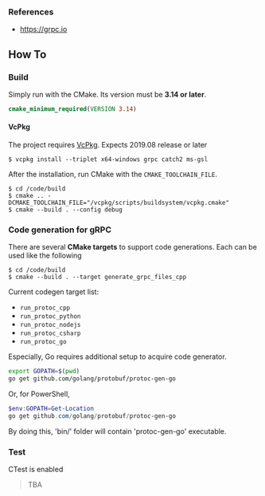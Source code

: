 
### References

* https://grpc.io

## How To

### Build

Simply run with the CMake. Its version must be **3.14 or later**.

```cmake
cmake_minimum_required(VERSION 3.14)
```

#### VcPkg

The project requires [VcPkg](https://github.com/microsoft/vcpkg). Expects 2019.08 release or later

```console
$ vcpkg install --triplet x64-windows grpc catch2 ms-gsl
```

After the installation, run CMake with the `CMAKE_TOOLCHAIN_FILE`.

```console
$ cd /code/build
$ cmake .. -DCMAKE_TOOLCHAIN_FILE="/vcpkg/scripts/buildsystem/vcpkg.cmake"
$ cmake --build . --config debug
```

### Code generation for gRPC 

There are several **CMake targets** to support code generations. Each can be used like the following

```console
$ cd /code/build
$ cmake --build . --target generate_grpc_files_cpp
```

Current codegen target list:
* `run_protoc_cpp`
* `run_protoc_python`
* `run_protoc_nodejs`
* `run_protoc_csharp`
* `run_protoc_go`

Especially, Go requires additional setup to acquire code generator.

```sh
export GOPATH=$(pwd)
go get github.com/golang/protobuf/protoc-gen-go
```

Or, for PowerShell, 

```ps1
$env:GOPATH=Get-Location
go get github.com/golang/protobuf/protoc-gen-go
```

By doing this, 'bin/' folder will contain 'protoc-gen-go' executable.

### Test

CTest is enabled

> TBA

